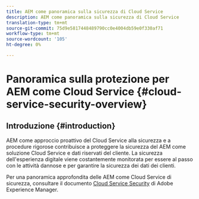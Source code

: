 ```yaml
---
title: AEM come panoramica sulla sicurezza di Cloud Service
description: AEM come panoramica sulla sicurezza di Cloud Service
translation-type: tm+mt
source-git-commit: 75d9e5817448489790cc0e4004db59e0f330af71
workflow-type: tm+mt
source-wordcount: '105'
ht-degree: 0%

---
```



# Panoramica sulla protezione per AEM come Cloud Service {#cloud-service-security-overview}

## Introduzione {#introduction}

AEM come approccio proattivo del Cloud Service alla sicurezza e a procedure rigorose contribuisce a proteggere la sicurezza del AEM come soluzione Cloud Service e dati riservati del cliente. La sicurezza dell&#39;esperienza digitale viene costantemente monitorata per essere al passo con le attività dannose e per garantire la sicurezza dei dati dei clienti.

Per una panoramica approfondita delle AEM come Cloud Service di sicurezza, consultare il documento [Cloud Service Security](https://www.adobe.com/content/dam/cc/en/security/pdfs/AEMCloudService_Security_Overview.pdf) di Adobe Experience Manager.